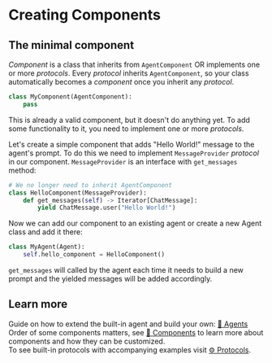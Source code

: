 # Creating Components

## The minimal component

*Component* is a class that inherits from `AgentComponent` OR implements one or more *protocols*. Every *protocol* inherits `AgentComponent`, so your class automatically becomes a *component* once you inherit any *protocol*.

```py
class MyComponent(AgentComponent):
    pass
```

This is already a valid component, but it doesn't do anything yet. To add some functionality to it, you need to implement one or more *protocols*.

Let's create a simple component that adds "Hello World!" message to the agent's prompt. To do this we need to implement `MessageProvider` *protocol* in our component. `MessageProvider` is an interface with `get_messages` method:

```py
# We no longer need to inherit AgentComponent
class HelloComponent(MessageProvider):
    def get_messages(self) -> Iterator[ChatMessage]:
        yield ChatMessage.user("Hello World!")
```

Now we can add our component to an existing agent or create a new Agent class and add it there:

```py
class MyAgent(Agent):
    self.hello_component = HelloComponent()
```

`get_messages` will called by the agent each time it needs to build a new prompt and the yielded messages will be added accordingly.  

## Learn more

Guide on how to extend the built-in agent and build your own: [🤖 Agents](./agents.md)  
Order of some components matters, see [🧩 Components](./components.md) to learn more about components and how they can be customized.  
To see built-in protocols with accompanying examples visit [⚙️ Protocols](./protocols.md).
